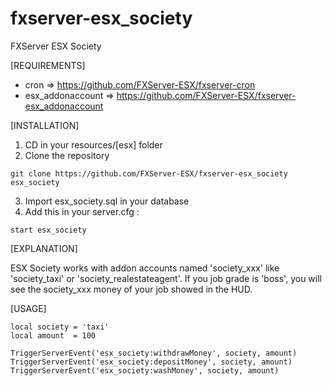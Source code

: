 # fxserver-esx_society
FXServer ESX Society

[REQUIREMENTS]

- cron => https://github.com/FXServer-ESX/fxserver-cron
- esx_addonaccount => https://github.com/FXServer-ESX/fxserver-esx_addonaccount

[INSTALLATION]

1) CD in your resources/[esx] folder
2) Clone the repository
```
git clone https://github.com/FXServer-ESX/fxserver-esx_society esx_society
```
3) Import esx_society.sql in your database
4) Add this in your server.cfg :

```
start esx_society
```
[EXPLANATION]

ESX Society works with addon accounts named 'society_xxx' like 'society_taxi' or 'society_realestateagent'.
If you job grade is 'boss', you will see the society_xxx money of your job showed in the HUD.

[USAGE]
```
local society = 'taxi'
local amount  = 100

TriggerServerEvent('esx_society:withdrawMoney', society, amount)
TriggerServerEvent('esx_society:depositMoney', society, amount)
TriggerServerEvent('esx_society:washMoney', society, amount)
```
